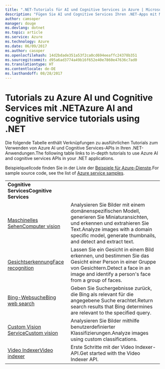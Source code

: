 ```yaml
---
title: ".NET-Tutorials für AI und Cognitive Services in Azure | Microsoft-Dokumentation"
description: "Fügen Sie AI und Cognitive Services Ihren .NET-Apps mit Microsoft Azure-Diensten hinzu."
author: camsoper
manager: douge
ms.devlang: dotnet
ms.topic: article
ms.service: Azure
ms.technology: Azure
ms.date: 06/09/2017
ms.author: casoper
ms.openlocfilehash: 14d2bdade351a53f2ca0cd694eeaffc24378b351
ms.sourcegitcommit: d95a6ad3774a49b16f652e40e7860e47636c7ad0
ms.translationtype: HT
ms.contentlocale: de-DE
ms.lasthandoff: 08/28/2017
---
```

# <a name="azure-ai-and-cognitive-service-tutorials-using-net"></a><span data-ttu-id="5616a-103">Tutorials zu Azure AI und Cognitive Services mit .NET</span><span class="sxs-lookup"><span data-stu-id="5616a-103">Azure AI and cognitive service tutorials using .NET</span></span>

<span data-ttu-id="5616a-104">Die folgende Tabelle enthält Verknüpfungen zu ausführlichen Tutorials zum Verwenden von Azure AI und Cognitive Services-APIs in Ihren .NET-Anwendungen.</span><span class="sxs-lookup"><span data-stu-id="5616a-104">The following table links to in-depth tutorials to use Azure AI and cognitive services APIs in your .NET applications.</span></span> 

<span data-ttu-id="5616a-105">Beispielquellcode finden Sie in der Liste der [Beispiele für Azure-Dienste](https://azure.microsoft.com/resources/samples/?platform=dotnet).</span><span class="sxs-lookup"><span data-stu-id="5616a-105">For sample source code, see the list of [Azure service samples](https://azure.microsoft.com/resources/samples/?platform=dotnet).</span></span>

| | |
|---|---|
| <span data-ttu-id="5616a-106">**Cognitive Services**</span><span class="sxs-lookup"><span data-stu-id="5616a-106">**Cognitive Services**</span></span>| |
| <span data-ttu-id="5616a-107">[Maschinelles Sehen][1]</span><span class="sxs-lookup"><span data-stu-id="5616a-107">[Computer vision][1]</span></span> | <span data-ttu-id="5616a-108">Analysieren Sie Bilder mit einem domänenspezifischen Modell, generieren Sie Miniaturansichten, und erkennen und extrahieren Sie Text.</span><span class="sxs-lookup"><span data-stu-id="5616a-108">Analyze images with a domain specific model, generate thumbnails, and detect and extract text.</span></span> | 
| <span data-ttu-id="5616a-109">[Gesichtserkennung][2]</span><span class="sxs-lookup"><span data-stu-id="5616a-109">[Face recognition][2]</span></span> | <span data-ttu-id="5616a-110">Lassen Sie ein Gesicht in einem Bild erkennen, und bestimmen Sie das Gesicht einer Person in einer Gruppe von Gesichtern.</span><span class="sxs-lookup"><span data-stu-id="5616a-110">Detect a face in an image and identify a person's face from a group of faces.</span></span> | 
| <span data-ttu-id="5616a-111">[Bing-Websuche][3]</span><span class="sxs-lookup"><span data-stu-id="5616a-111">[Bing web search][3]</span></span>| <span data-ttu-id="5616a-112">Geben Sie Suchergebnisse zurück, die Bing als relevant für die angegebene Suche erachtet.</span><span class="sxs-lookup"><span data-stu-id="5616a-112">Return search results that Bing determines are relevant to the specified query.</span></span> |
| <span data-ttu-id="5616a-113">[Custom Vision Service][4]</span><span class="sxs-lookup"><span data-stu-id="5616a-113">[Custom vision][4]</span></span> | <span data-ttu-id="5616a-114">Analysieren Sie Bilder mithilfe benutzerdefinierter Klassifizierungen.</span><span class="sxs-lookup"><span data-stu-id="5616a-114">Analyze images using custom classifications.</span></span> |
| <span data-ttu-id="5616a-115">[Video Indexer][5]</span><span class="sxs-lookup"><span data-stu-id="5616a-115">[Video indexer][5]</span></span> | <span data-ttu-id="5616a-116">Erste Schritte mit der Video Indexer-API.</span><span class="sxs-lookup"><span data-stu-id="5616a-116">Get started with the Video Indexer API.</span></span>|

[1]: /azure/cognitive-services/computer-vision/tutorials/csharptutorial
[2]: /azure/cognitive-services/face/tutorials/faceapiincsharptutorial
[3]: /azure/cognitive-services/bing-web-search/csharp-ranking-tutorial
[4]: /azure/cognitive-services/custom-vision-service/csharp-tutorial
[5]: /azure/cognitive-services/video-indexer/video-indexer-use-apis

